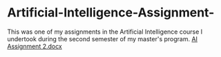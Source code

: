 # Artificial-Intelligence-Assignment-
This was one of my assignments in the Artificial Intelligence course I undertook during the second semester of my master's program.
 [AI Assignment 2.docx](https://github.com/user-attachments/files/18469103/AI.Assignment.2.docx)
